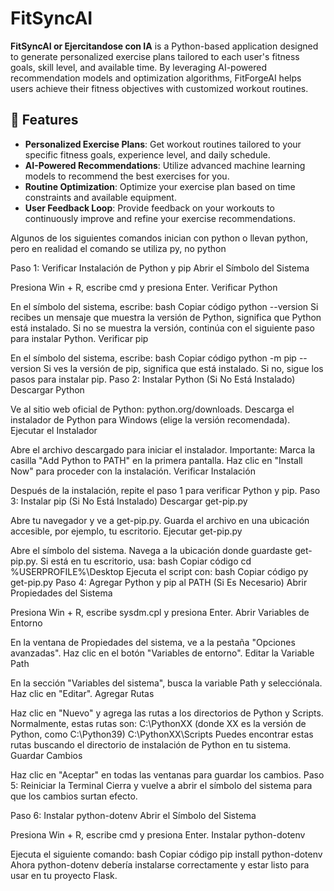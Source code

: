 # FitSyncAI


**FitSyncAI or Ejercitandose con IA** is a Python-based application designed to generate personalized exercise plans tailored to each user's fitness goals, skill level, and available time. By leveraging AI-powered recommendation models and optimization algorithms, FitForgeAI helps users achieve their fitness objectives with customized workout routines.

## 🚀 Features

- **Personalized Exercise Plans**: Get workout routines tailored to your specific fitness goals, experience level, and daily schedule.
- **AI-Powered Recommendations**: Utilize advanced machine learning models to recommend the best exercises for you.
- **Routine Optimization**: Optimize your exercise plan based on time constraints and available equipment.
- **User Feedback Loop**: Provide feedback on your workouts to continuously improve and refine your exercise recommendations.

Algunos de los siguientes comandos inician con python o llevan python, pero en realidad el comando se utiliza py, no python


Paso 1: Verificar Instalación de Python y pip
Abrir el Símbolo del Sistema

Presiona Win + R, escribe cmd y presiona Enter.
Verificar Python

En el símbolo del sistema, escribe:
bash
Copiar código
python --version
Si recibes un mensaje que muestra la versión de Python, significa que Python está instalado. Si no se muestra la versión, continúa con el siguiente paso para instalar Python.
Verificar pip

En el símbolo del sistema, escribe:
bash
Copiar código
python -m pip --version
Si ves la versión de pip, significa que está instalado. Si no, sigue los pasos para instalar pip.
Paso 2: Instalar Python (Si No Está Instalado)
Descargar Python

Ve al sitio web oficial de Python: python.org/downloads.
Descarga el instalador de Python para Windows (elige la versión recomendada).
Ejecutar el Instalador

Abre el archivo descargado para iniciar el instalador.
Importante: Marca la casilla "Add Python to PATH" en la primera pantalla.
Haz clic en "Install Now" para proceder con la instalación.
Verificar Instalación

Después de la instalación, repite el paso 1 para verificar Python y pip.
Paso 3: Instalar pip (Si No Está Instalado)
Descargar get-pip.py

Abre tu navegador y ve a get-pip.py.
Guarda el archivo en una ubicación accesible, por ejemplo, tu escritorio.
Ejecutar get-pip.py

Abre el símbolo del sistema.
Navega a la ubicación donde guardaste get-pip.py. Si está en tu escritorio, usa:
bash
Copiar código
cd %USERPROFILE%\Desktop
Ejecuta el script con:
bash
Copiar código
py get-pip.py
Paso 4: Agregar Python y pip al PATH (Si Es Necesario)
Abrir Propiedades del Sistema

Presiona Win + R, escribe sysdm.cpl y presiona Enter.
Abrir Variables de Entorno

En la ventana de Propiedades del sistema, ve a la pestaña "Opciones avanzadas".
Haz clic en el botón "Variables de entorno".
Editar la Variable Path

En la sección "Variables del sistema", busca la variable Path y selecciónala.
Haz clic en "Editar".
Agregar Rutas

Haz clic en "Nuevo" y agrega las rutas a los directorios de Python y Scripts. Normalmente, estas rutas son:
C:\PythonXX (donde XX es la versión de Python, como C:\Python39)
C:\PythonXX\Scripts
Puedes encontrar estas rutas buscando el directorio de instalación de Python en tu sistema.
Guardar Cambios

Haz clic en "Aceptar" en todas las ventanas para guardar los cambios.
Paso 5: Reiniciar la Terminal
Cierra y vuelve a abrir el símbolo del sistema para que los cambios surtan efecto.

Paso 6: Instalar python-dotenv
Abrir el Símbolo del Sistema

Presiona Win + R, escribe cmd y presiona Enter.
Instalar python-dotenv

Ejecuta el siguiente comando:
bash
Copiar código
pip install python-dotenv
Ahora python-dotenv debería instalarse correctamente y estar listo para usar en tu proyecto Flask.